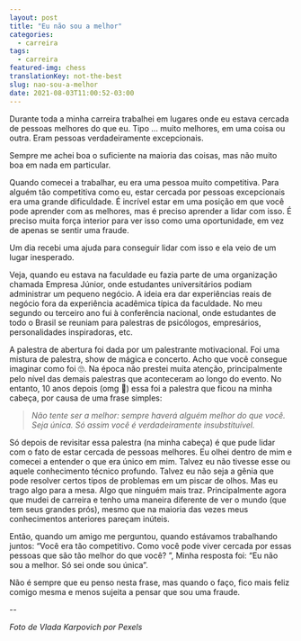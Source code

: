 ```yaml
---
layout: post
title: "Eu não sou a melhor"
categories:
  - carreira
tags:
  - carreira
featured-img: chess
translationKey: not-the-best
slug: nao-sou-a-melhor
date: 2021-08-03T11:00:52-03:00
---
```


Durante toda a minha carreira trabalhei em lugares onde eu estava cercada de pessoas melhores do que eu. Tipo ... muito melhores, em uma coisa ou outra. Eram pessoas verdadeiramente excepcionais.

Sempre me achei boa o suficiente na maioria das coisas, mas não muito boa em nada em particular.

Quando comecei a trabalhar, eu era uma pessoa muito competitiva. Para alguém tão competitiva como eu, estar cercada por pessoas excepcionais era uma grande dificuldade. É incrível estar em uma posição em que você pode aprender com as melhores, mas é preciso aprender a lidar com isso. É preciso muita força interior para ver isso como uma oportunidade, em vez de apenas se sentir uma fraude.

Um dia recebi uma ajuda para conseguir lidar com isso e ela veio de um lugar inesperado.

Veja, quando eu estava na faculdade eu fazia parte de uma organização chamada Empresa Júnior, onde estudantes universitários podiam administrar um pequeno negócio. A ideia era dar experiências reais de negócio fora da experiência acadêmica típica da faculdade. No meu segundo ou terceiro ano fui à conferência nacional, onde estudantes de todo o Brasil se reuniam para palestras de psicólogos, empresários, personalidades inspiradoras, etc.

A palestra de abertura foi dada por um palestrante motivacional. Foi uma mistura de palestra, show de mágica e concerto. Acho que você consegue imaginar como foi 🙄. Na época não prestei muita atenção, principalmente pelo nível das demais palestras que aconteceram ao longo do evento. No entanto, 10 anos depois (omg 🤯) essa foi a palestra que ficou na minha cabeça, por causa de uma frase simples:

> *Não tente ser a melhor: sempre haverá alguém melhor do que você. Seja única. Só assim você é verdadeiramente insubstituível.* 

Só depois de revisitar essa palestra (na minha cabeça) é que pude lidar com o fato de estar cercada de pessoas melhores. Eu olhei dentro de mim e comecei a entender o que era único em mim. Talvez eu não tivesse esse ou aquele conhecimento técnico profundo. Talvez eu não seja a gênia que pode resolver certos tipos de problemas em um piscar de olhos. Mas eu trago algo para a mesa. Algo que ninguém mais traz. Principalmente agora que mudei de carreira e tenho uma maneira diferente de ver o mundo (que tem seus grandes prós), mesmo que na maioria das vezes meus conhecimentos anteriores pareçam inúteis.

Então, quando um amigo me perguntou, quando estávamos trabalhando juntos: “Você era tão competitivo. Como você pode viver cercada por essas pessoas que são tão melhor do que você? ”, Minha resposta foi: “Eu não sou a melhor. Só sei onde sou única”.

Não é sempre que eu penso nesta frase, mas quando o faço, fico mais feliz comigo mesma e menos sujeita a pensar que sou uma fraude.

--

*Foto de Vlada Karpovich por Pexels*
